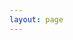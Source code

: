```yaml
---
layout: page
---
```


<script setup>
import {
  VPTeamPage,
  VPTeamPageTitle,
  VPTeamMembers,
   VPTeamPageSection
} from 'vitepress/theme'

import { gitee, blog, robot } from "../../.vitepress/theme/icons/svg"


import { baseURL } from './baseURL.ts'


const coreMembers = [
  {
    
    avatar: `${baseURL}/cheny.png`,
    name: 'CHENY',
    title: 'Creator',
    links: [
      { icon: 'github', link: 'https://github.com/ChenyCHENYU'},
      { icon: gitee, link: 'https://gitee.com/ycyplus163'},
      { icon: blog, link: 'https://www.yangchenyu.com/'}, 
      { icon: robot, link: 'https://www.robotadmin.cn/'},
    ],
    desc: '不忘初心，方得始终',
    sponsor: 'https://www.tzagileteam.com/',
    actionText: 'Contribution'
  },
  {
    avatar: `${baseURL}/何乾.png`,
    name: '何乾',
    title: 'OM',
    desc:'扶我青云志，踏歌至山巅'
    },
  {
    avatar: `${baseURL}/孔慧.png`,
    name: '孔慧',
    title: 'HRD',
    desc:'准备好，跟着节奏走就对了'
  }
]

const tecList = [
  {
    avatar: `${baseURL}/史乐乐.png`,
    name: '史乐乐',
    title: 'Product Owner Lead',
    desc: '冲',
  },
  {
    avatar: `${baseURL}/张东.png`,
    name: '张东',
    title: 'Tech Lead',
    desc: '只要拼不死，就往死里拼',
  },
  {
    avatar: `${baseURL}/潘超越.png`,
    name: '潘超越',
    title: 'Tech Lead Architect',
    desc: '认知是我们的一生之敌',
  },
  {
    avatar: `${baseURL}/千静妮.png`,
    name: '千静妮',
    title: 'Quality Control Lead',
    desc: '知行合一，笃行致远',
  },
  {
    avatar: `${baseURL}/薛旭杰.png`,
    name: '薛旭杰', 
    title: 'DevOps Lead',
    desc:'洞察力是取胜的关键，一定不要让你的警觉松懈',
  },
]
const pmoList = [
  // {
  //   avatar: `${baseURL}/潘超越.png`,
  //   name: '潘超越',
  //   title: 'Platform PM',
  //   desc: '认知是我们的一生之敌',
  //   links: [
  //   //   { icon: 'github', link: 'https://github.com/yyx990803' },
  //   ]
  // },
  {
    avatar: `${baseURL}/陶夺旗.png`,
    name: '陶夺旗',
    title: 'PM',
    desc: '天生傲骨，怎可认输',
    links: [
    //   { icon: 'github', link: 'https://github.com/yyx990803' },
    ]
  },
  {
    avatar: `${baseURL}/郝伟伟.png`,
    name: '郝伟伟',
    title: 'PM',
    desc: '凡事换位思考，人生就会瞬间豁然开朗'
  },
  {
    avatar: `${baseURL}/巩敏政.png`,
    name: '巩敏政',
    title: 'PO PM',
    desc: '世界一直在变化，结果由我们来决定'
  },
  {
    avatar: `${baseURL}/何光明.png`,
    name: '何光明',
    title: 'PM Substitute',
    desc: '相信自己，并了解你自己',
  },
]

const pmoSubList = [
  {
    avatar: `${baseURL}/马钧.png`,
    name: '马钧',
    title: 'Developers',
    desc: '正义绝不妥协！',
  },
  {
    avatar: `${baseURL}/肖斌.png`,
    name: '肖斌',
    title: 'PM Substitute',
    desc: '只要思想不滑坡，办法总比困难多',
  },
]

</script>

<VPTeamPage>
  <VPTeamPageTitle>
    <template #title>TEC & PMO</template>
    <template #lead>组长 | PMS | 委员</template>
  </VPTeamPageTitle>
  <VPTeamMembers size="medium" :members="coreMembers" />
  <VPTeamPageSection>
    <template #title>Teacher Effect Controls</template>
    <template #lead>核心成员</template>
    <template #members>
      <VPTeamMembers size="small" :members="tecList" />
    </template>
  </VPTeamPageSection>    
  <VPTeamPageSection>
    <template #title>Project Management Office</template>
    <template #lead>核心成员</template>
    <template #members>
      <VPTeamMembers size="small" :members="pmoList" />
    </template>
  </VPTeamPageSection>
  <VPTeamPageSection>
    <template #title></template>
    <template #lead>潜补成员</template>
    <template #members>
      <VPTeamMembers size="small" :members="pmoSubList" />
    </template>
  </VPTeamPageSection>
</VPTeamPage>
